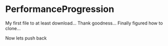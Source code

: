 PerformanceProgression
======================
My first file to at least download...
Thank goodness... Finally figured how to clone...

Now lets push back